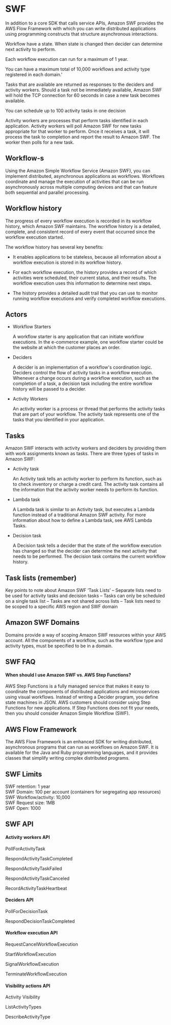 # SWF

In addition to a core SDK that calls service APIs, Amazon SWF provides the AWS 
Flow Framework with which you can write distributed applications using programming 
constructs that structure asynchronous interactions.

Workflow have a state. When state is changed then decider can determine next
 activity to perform.

Each workflow execution can run for a maximum of 1 year.

You can have a maximum total of 10,000 workflows and activity 
type registered in each domain.'

Tasks that are available are returned as responses to the deciders and activity
 workers. Should a task not be immediately available, Amazon SWF will hold the
  TCP connection for 60 seconds in case a new task becomes available.
  
You can schedule up to 100 activity tasks in one decision
  
Activity workers are processes that perform tasks identified in each application. 
Activity workers will poll Amazon SWF for new tasks appropriate for that worker to perform. Once it receives a task, it will process the task to completion and report the result to Amazon SWF. The worker then polls for a new task.
  
## Workflow-s

Using the Amazon Simple Workflow Service (Amazon SWF), you can implement
 distributed, asynchronous applications as workflows. Workflows coordinate
  and manage the execution of activities that can be run asynchronously across 
  multiple computing devices and that can feature both sequential and parallel 
  processing.

## Workflow history

The progress of every workflow execution is recorded in its workflow history, 
which Amazon SWF maintains. The workflow history is a detailed, complete, and 
consistent record of every event that occurred since the workflow execution started.

The workflow history has several key benefits:

* It enables applications to be stateless, because all information about a workflow
 execution is stored in its workflow history.

* For each workflow execution, the history provides a record of which activities were 
scheduled, their current status, and their results. The workflow execution uses 
this information to determine next steps.

* The history provides a detailed audit trail that you can use to monitor running
 workflow executions and verify completed workflow executions.

## Actors

* Workflow Starters

  A workflow starter is any application that can initiate workflow executions.
   In the e-commerce example, one workflow starter could be the website at
    which the customer places an order. 

* Deciders

  A decider is an implementation of a workflow's coordination logic. Deciders 
  control the flow of activity tasks in a workflow execution. Whenever a change 
  occurs during a workflow execution, such as the completion of a task, a decision
   task including the entire workflow history will be passed to a decider. 

* Activity Workers

  An activity worker is a process or thread that performs the activity tasks that 
  are part of your workflow. The activity task represents one of the tasks that you
   identified in your application.

## Tasks 

Amazon SWF interacts with activity workers and deciders by providing them with work
 assignments known as tasks. There are three types of tasks in Amazon SWF:

* Activity task 
  
  An Activity task tells an activity worker to perform its function, such as to
   check inventory or charge a credit card. The activity task contains all the
    information that the activity worker needs to perform its function.

* Lambda task
  
  A Lambda task is similar to an Activity task, but executes a Lambda function 
  instead of a traditional Amazon SWF activity. For more information about how
   to define a Lambda task, see AWS Lambda Tasks.

* Decision task 
  
  A Decision task tells a decider that the state of the workflow execution has
   changed so that the decider can determine the next activity that needs to be 
   performed. The decision task contains the current workflow history.
    
   
## Task lists  (remember)

Key points to note about Amazon SWF ‘Task Lists’
– Separate lists need to be used for activity tasks and decision tasks
– Tasks can only be scheduled on a single task list
– Tasks are not shared across lists
– Task lists need to be scoped to a specific AWS region and SWF domain

## Amazon SWF Domains
Domains provide a way of scoping Amazon SWF resources within your AWS account. All 
the components of a workflow, such as the workflow type and activity types, must be 
specified to be in a domain.


## SWF FAQ

#### When should I use Amazon SWF vs. AWS Step Functions?

AWS Step Functions is a fully managed service that makes it easy to coordinate
the components of distributed applications and microservices using visual
workflows. Instead of writing a Decider program, you define state machines
in JSON. AWS customers should consider using Step Functions for new
applications. If Step Functions does not fit your needs, then you should 
consider Amazon Simple Workflow (SWF).

## AWS Flow Framework
The AWS Flow Framework is an enhanced SDK for writing distributed, asynchronous 
programs that can run as workflows 
on Amazon SWF. It is available for the Java and Ruby programming languages, and
 it provides classes that simplify 
writing complex distributed programs.

## SWF Limits 

SWF retention: 1 year  
SWF Domain: 100 per account (containers for segregating app resources)  
SWF Workflow/activity: 10,000  
SWF Request size: 1MB  
SWF Open: 1000

## SWF API

#### Activity workers API

PollForActivityTask

RespondActivityTaskCompleted

RespondActivityTaskFailed

RespondActivityTaskCanceled

RecordActivityTaskHeartbeat

#### Deciders API

PollForDecisionTask

RespondDecisionTaskCompleted

#### Workflow execution API

RequestCancelWorkflowExecution

StartWorkflowExecution

SignalWorkflowExecution

TerminateWorkflowExecution

#### Visibility actions API

Activity Visibility

ListActivityTypes

DescribeActivityType